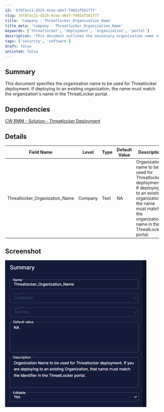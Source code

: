 ```yaml
---
id: 'bf8fac11-d525-4cea-a6e7-f402af581f77'
slug: /bf8fac11-d525-4cea-a6e7-f402af581f77
title: 'Company - Threatlocker_Organization_Name'
title_meta: 'Company - Threatlocker_Organization_Name'
keywords: ['threatlocker', 'deployment', 'organization', 'portal']
description: 'This document outlines the necessary organization name required for deploying Threatlocker. It emphasizes the importance of matching the name with the existing organization in the ThreatLocker portal for successful deployment.'
tags: ['security', 'software']
draft: false
unlisted: false
---
```


## Summary

This document specifies the organization name to be used for Threatlocker deployment. If deploying to an existing organization, the name must match the organization's name in the ThreatLocker portal.

## Dependencies

[CW RMM - Solution - Threatlocker Deployment](<../../solutions/Threatlocker Deployment.md>)

## Details

| Field Name                     | Level   | Type  | Default Value | Description                                                                                                                    | Editable |
|--------------------------------|---------|-------|---------------|-------------------------------------------------------------------------------------------------------------------------------|----------|
| Threatlocker_Organization_Name | Company | Text  | NA            | Organization name to be used for Threatlocker deployment. If deploying to an existing organization, the name must match the organization's name in the ThreatLocker portal. | Yes      |

## Screenshot

![Screenshot](../../../static/img/Company---Threatlocker_Organization_Name/image_1.png)




